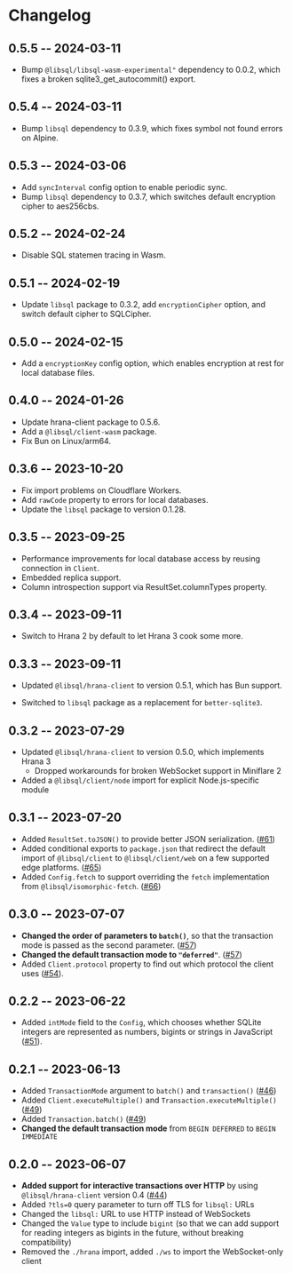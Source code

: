 # Changelog

## 0.5.5 -- 2024-03-11

* Bump `@libsql/libsql-wasm-experimental"` dependency to 0.0.2, which
  fixes a broken sqlite3_get_autocommit() export.

## 0.5.4 -- 2024-03-11

* Bump `libsql` dependency to 0.3.9, which fixes symbol not found errors on Alpine.

## 0.5.3 -- 2024-03-06

* Add `syncInterval` config option to enable periodic sync.
* Bump `libsql` dependency to 0.3.7, which switches default encryption cipher to aes256cbs.

## 0.5.2 -- 2024-02-24

* Disable SQL statemen tracing in Wasm.

## 0.5.1 -- 2024-02-19

* Update `libsql` package to 0.3.2, add `encryptionCipher` option, and switch default cipher to SQLCipher.

## 0.5.0 -- 2024-02-15

* Add a `encryptionKey` config option, which enables encryption at rest for local database files.

## 0.4.0 -- 2024-01-26

* Update hrana-client package to 0.5.6.
* Add a `@libsql/client-wasm` package.
* Fix Bun on Linux/arm64.

## 0.3.6 -- 2023-10-20

* Fix import problems on Cloudflare Workers.
* Add `rawCode` property to errors for local databases.
* Update the `libsql` package to version 0.1.28.

## 0.3.5 -- 2023-09-25

* Performance improvements for local database access by reusing connection in `Client`.
* Embedded replica support.
* Column introspection support via ResultSet.columnTypes property.

## 0.3.4 -- 2023-09-11

- Switch to Hrana 2 by default to let Hrana 3 cook some more.

## 0.3.3 -- 2023-09-11

- Updated `@libsql/hrana-client` to version 0.5.1, which has Bun support.

- Switched to `libsql` package as a replacement for `better-sqlite3`.

## 0.3.2 -- 2023-07-29

- Updated `@libsql/hrana-client` to version 0.5.0, which implements Hrana 3
    - Dropped workarounds for broken WebSocket support in Miniflare 2
- Added a `@libsql/client/node` import for explicit Node.js-specific module

## 0.3.1 -- 2023-07-20

- Added `ResultSet.toJSON()` to provide better JSON serialization. ([#61](https://github.com/libsql/libsql-client-ts/pull/61))
- Added conditional exports to `package.json` that redirect the default import of `@libsql/client` to `@libsql/client/web` on a few supported edge platforms. ([#65](https://github.com/libsql/libsql-client-ts/pull/65))
- Added `Config.fetch` to support overriding the `fetch` implementation from `@libsql/isomorphic-fetch`. ([#66](https://github.com/libsql/libsql-client-ts/pull/66))

## 0.3.0 -- 2023-07-07

- **Changed the order of parameters to `batch()`**, so that the transaction mode is passed as the second parameter. ([#57](https://github.com/libsql/libsql-client-ts/pull/57))
- **Changed the default transaction mode to `"deferred"`**. ([#57](https://github.com/libsql/libsql-client-ts/pull/57))
- Added `Client.protocol` property to find out which protocol the client uses ([#54](https://github.com/libsql/libsql-client-ts/pull/54)).

## 0.2.2 -- 2023-06-22

- Added `intMode` field to the `Config`, which chooses whether SQLite integers are represented as numbers, bigints or strings in JavaScript ([#51](https://github.com/libsql/libsql-client-ts/pull/51)).

## 0.2.1 -- 2023-06-13

- Added `TransactionMode` argument to `batch()` and `transaction()` ([#46](https://github.com/libsql/libsql-client-ts/pull/46))
- Added `Client.executeMultiple()` and `Transaction.executeMultiple()` ([#49](https://github.com/libsql/libsql-client-ts/pull/49))
- Added `Transaction.batch()` ([#49](https://github.com/libsql/libsql-client-ts/pull/49))
- **Changed the default transaction mode** from `BEGIN DEFERRED` to `BEGIN IMMEDIATE`

## 0.2.0 -- 2023-06-07

- **Added support for interactive transactions over HTTP** by using `@libsql/hrana-client` version 0.4 ([#44](https://github.com/libsql/libsql-client-ts/pull/44))
- Added `?tls=0` query parameter to turn off TLS for `libsql:` URLs
- Changed the `libsql:` URL to use HTTP instead of WebSockets
- Changed the `Value` type to include `bigint` (so that we can add support for reading integers as bigints in the future, without breaking compatibility)
- Removed the `./hrana` import, added `./ws` to import the WebSocket-only client
